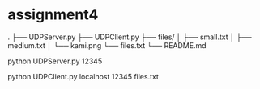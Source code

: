 # assignment4

.
├── UDPServer.py
├── UDPClient.py
├── files/
│   ├── small.txt
│   ├── medium.txt
│   └── kami.png
└── files.txt
└── README.md

python UDPServer.py 12345

python UDPClient.py localhost 12345 files.txt